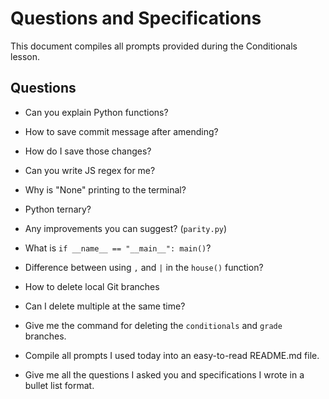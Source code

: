 # Questions and Specifications

This document compiles all prompts provided during the Conditionals lesson.

## Questions

- Can you explain Python functions?
- How to save commit message after amending?
- How do I save those changes?
- Can you write JS regex for me?
- Why is "None" printing to the terminal?
- Python ternary?
- Any improvements you can suggest? (`parity.py`)
- What is `if __name__ == "__main__": main()`?
- Difference between using `,` and `|` in the `house()` function?

- How to delete local Git branches
- Can I delete multiple at the same time?
- Give me the command for deleting the `conditionals` and `grade` branches.

- Compile all prompts I used today into an easy-to-read README.md file.
- Give me all the questions I asked you and specifications I wrote in a bullet list format.